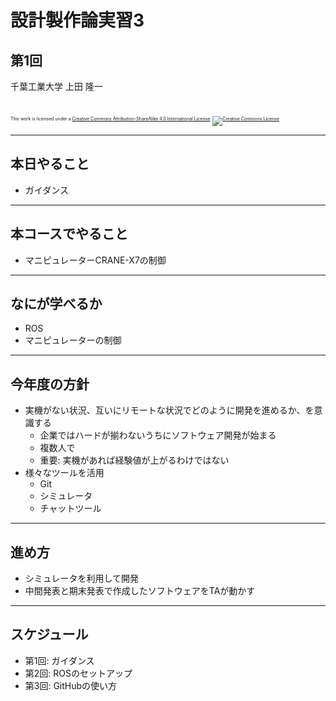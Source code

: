 # 設計製作論実習3

## 第1回

千葉工業大学 上田 隆一

<br />

<p style="font-size:50%">
This work is licensed under a <a rel="license" href="http://creativecommons.org/licenses/by-sa/4.0/">Creative Commons Attribution-ShareAlike 4.0 International License</a>.
<a rel="license" href="http://creativecommons.org/licenses/by-sa/4.0/">
<img alt="Creative Commons License" style="border-width:0" src="https://i.creativecommons.org/l/by-sa/4.0/88x31.png" /></a>
</p>

---

## 本日やること

* ガイダンス

---

## 本コースでやること

* マニピュレーターCRANE-X7の制御

---

## なにが学べるか

* ROS
* マニピュレーターの制御

---

## 今年度の方針

* 実機がない状況、互いにリモートな状況でどのように開発を進めるか、を意識する
    * 企業ではハードが揃わないうちにソフトウェア開発が始まる
    * 複数人で
    * 重要: 実機があれば経験値が上がるわけではない
* 様々なツールを活用
    * Git
    * シミュレータ
    * チャットツール

---

## 進め方

* シミュレータを利用して開発
* 中間発表と期末発表で作成したソフトウェアをTAが動かす

---

## スケジュール

* 第1回: ガイダンス
* 第2回: ROSのセットアップ
* 第3回: GitHubの使い方

